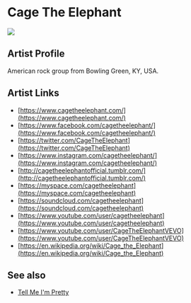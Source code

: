 # Cage The Elephant

![](../../asssets/artists/Cage_The_Elephant.png)

## Artist Profile

American rock group from Bowling Green, KY, USA.

## Artist Links

- [https://www.cagetheelephant.com/](https://www.cagetheelephant.com/)
- [https://www.facebook.com/cagetheelephant/](https://www.facebook.com/cagetheelephant/)
- [https://twitter.com/CageTheElephant](https://twitter.com/CageTheElephant)
- [https://www.instagram.com/cagetheelephant/](https://www.instagram.com/cagetheelephant/)
- [http://cagetheelephantofficial.tumblr.com/](http://cagetheelephantofficial.tumblr.com/)
- [https://myspace.com/cagetheelephant](https://myspace.com/cagetheelephant)
- [https://soundcloud.com/cagetheelephant](https://soundcloud.com/cagetheelephant)
- [https://www.youtube.com/user/cagetheelephant](https://www.youtube.com/user/cagetheelephant)
- [https://www.youtube.com/user/CageTheElephantVEVO](https://www.youtube.com/user/CageTheElephantVEVO)
- [https://en.wikipedia.org/wiki/Cage_the_Elephant](https://en.wikipedia.org/wiki/Cage_the_Elephant)


## See also

- [Tell Me I'm Pretty](Cage_The_Elephant-Tell_Me_Im_Pretty.md)
